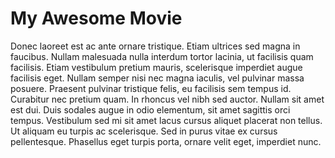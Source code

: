 # My Awesome Movie

Donec laoreet est ac ante ornare tristique. Etiam ultrices sed magna in faucibus. Nullam malesuada nulla interdum tortor lacinia, ut facilisis quam facilisis. Etiam vestibulum pretium mauris, scelerisque imperdiet augue facilisis eget. Nullam semper nisi nec magna iaculis, vel pulvinar massa posuere. Praesent pulvinar tristique felis, eu facilisis sem tempus id. Curabitur nec pretium quam. In rhoncus vel nibh sed auctor. Nullam sit amet est dui. Duis sodales augue in odio elementum, sit amet sagittis orci tempus. Vestibulum sed mi sit amet lacus cursus aliquet placerat non tellus. Ut aliquam eu turpis ac scelerisque. Sed in purus vitae ex cursus pellentesque. Phasellus eget turpis porta, ornare velit eget, imperdiet nunc.
